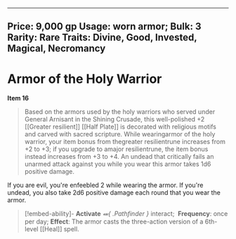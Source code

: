 
---
Price: 9,000 gp
Usage: worn armor;
Bulk: 3
Rarity: Rare
Traits: Divine, Good, Invested, Magical, Necromancy
---

# Armor of the Holy Warrior

**Item 16**

> Based on the armors used by the holy warriors who served under General Arnisant in the Shining Crusade, this well-polished +2 [[Greater resilient]] [[Half Plate]] is decorated with religious motifs and carved with sacred scripture. While wearingarmor of the holy warrior, your item bonus from thegreater resilientrune increases from +2 to +3; if you upgrade to amajor resilientrune, the item bonus instead increases from +3 to +4. An undead that critically fails an unarmed attack against you while you wear this armor takes 1d6 positive damage.
 
If you are evil, you're enfeebled 2 while wearing the armor. If you're undead, you also take 2d6 positive damage each round that you wear the armor.

 > [!embed-ability]- **Activate**
>  *⬽{ .Pathfinder }* interact; 
>  **Frequency**: once per day;
> **Effect**: The armor casts the three-action version of a 6th-level [[Heal]] spell.







